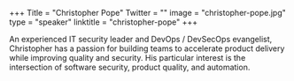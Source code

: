 +++
Title = "Christopher Pope"
Twitter = ""
image = "christopher-pope.jpg"
type = "speaker"
linktitle = "christopher-pope"
+++

An experienced IT security leader and DevOps / DevSecOps evangelist, Christopher has a passion for building teams to accelerate product delivery while improving quality and security.   His particular interest is the intersection of software security, product quality, and automation.
